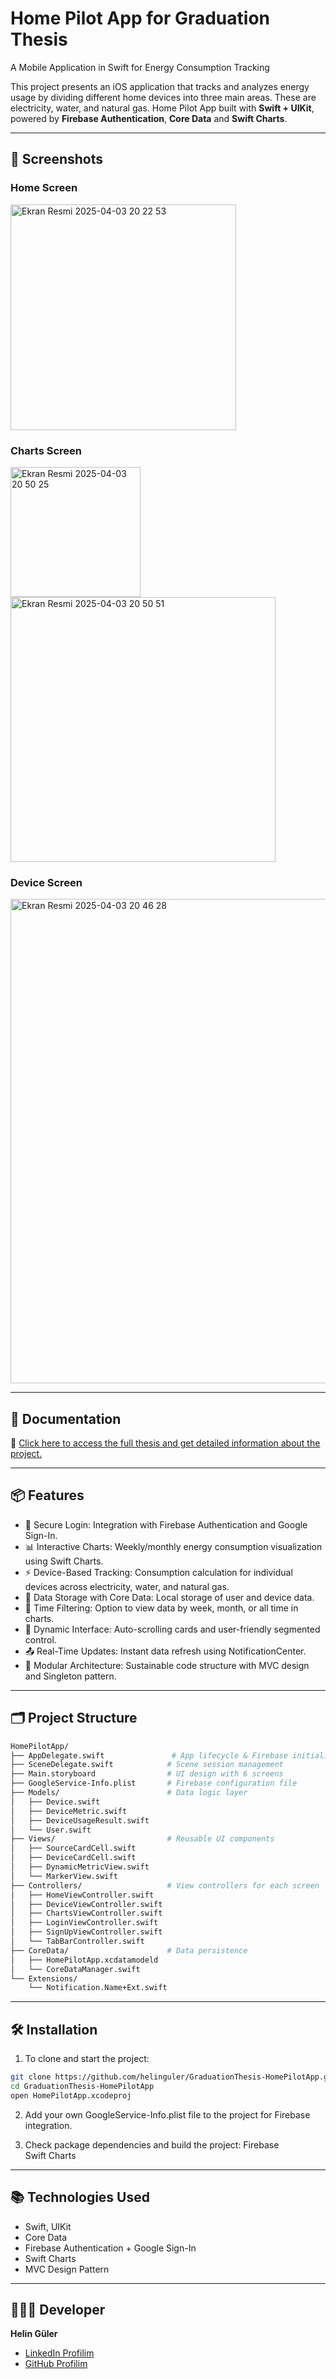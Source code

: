 # Home Pilot App for Graduation Thesis
A Mobile Application in Swift for Energy Consumption Tracking

This project presents an iOS application that tracks and analyzes energy usage by dividing different home devices into three main areas. These are electricity, water, and natural gas. Home Pilot App built with **Swift + UIKit**, powered by **Firebase Authentication**, **Core Data** and **Swift Charts**.

---

## 📸 Screenshots

### Home Screen
<img width="361" alt="Ekran Resmi 2025-04-03 20 22 53" src="https://github.com/user-attachments/assets/02201313-f863-479e-bfb6-9d82295bace0" />

### Charts Screen
<img width="208" alt="Ekran Resmi 2025-04-03 20 50 25" src="https://github.com/user-attachments/assets/9e0da768-725f-45fe-b6bf-c0d3318205cc" />
<img width="424" alt="Ekran Resmi 2025-04-03 20 50 51" src="https://github.com/user-attachments/assets/1c223ea8-0536-4839-a1f2-78646638ac3f" />

### Device Screen
<img width="775" alt="Ekran Resmi 2025-04-03 20 46 28" src="https://github.com/user-attachments/assets/bc640637-83d3-4f58-9dc8-09e1e3aa09f9" />

---

## 🧾 Documentation

📄 [Click here to access the full thesis and get detailed information about the project.](https://drive.google.com/file/d/1e5l1uUiDTU2wsMvCk38ygnz_gWE_ctCk/view?usp=sharing)

---

## 📦 Features

- 🔐 Secure Login: Integration with Firebase Authentication and Google Sign-In.
- 📊 Interactive Charts: Weekly/monthly energy consumption visualization using Swift Charts.
- ⚡ Device-Based Tracking: Consumption calculation for individual devices across electricity, water, and natural gas.
- 💾 Data Storage with Core Data: Local storage of user and device data.
- 🔄 Time Filtering: Option to view data by week, month, or all time in charts.
- 📱 Dynamic Interface: Auto-scrolling cards and user-friendly segmented control.
- 📤 Real-Time Updates: Instant data refresh using NotificationCenter.
- 🧩 Modular Architecture: Sustainable code structure with MVC design and Singleton pattern.

---

## 🗂️ Project Structure
```bash
HomePilotApp/
├── AppDelegate.swift               # App lifecycle & Firebase initialization
├── SceneDelegate.swift            # Scene session management
├── Main.storyboard                # UI design with 6 screens
├── GoogleService-Info.plist       # Firebase configuration file
├── Models/                        # Data logic layer
│   ├── Device.swift
│   ├── DeviceMetric.swift
│   ├── DeviceUsageResult.swift
│   └── User.swift
├── Views/                         # Reusable UI components
│   ├── SourceCardCell.swift
│   ├── DeviceCardCell.swift
│   ├── DynamicMetricView.swift
│   └── MarkerView.swift
├── Controllers/                   # View controllers for each screen
│   ├── HomeViewController.swift
│   ├── DeviceViewController.swift
│   ├── ChartsViewController.swift
│   ├── LoginViewController.swift
│   ├── SignUpViewController.swift
│   └── TabBarController.swift
├── CoreData/                      # Data persistence
│   ├── HomePilotApp.xcdatamodeld
│   └── CoreDataManager.swift
└── Extensions/
    └── Notification.Name+Ext.swift

```
---

## 🛠️ Installation

1. To clone and start the project:
   
```bash
git clone https://github.com/helinguler/GraduationThesis-HomePilotApp.git
cd GraduationThesis-HomePilotApp
open HomePilotApp.xcodeproj
```

2. Add your own GoogleService-Info.plist file to the project for Firebase integration.

3. Check package dependencies and build the project:
Firebase  
Swift Charts

---

## 📚 Technologies Used

- Swift, UIKit
- Core Data
- Firebase Authentication + Google Sign-In
- Swift Charts
- MVC Design Pattern

---

## 👩🏻‍💻 Developer

**Helin Güler**  
- [LinkedIn Profilim](https://www.linkedin.com/in/helin-guler)  
- [GitHub Profilim](https://github.com/helinguler)


